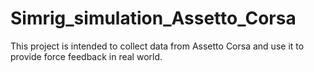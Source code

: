 # Simrig_simulation_Assetto_Corsa
This project is intended to collect data from Assetto Corsa and use it to provide force feedback in real world.
